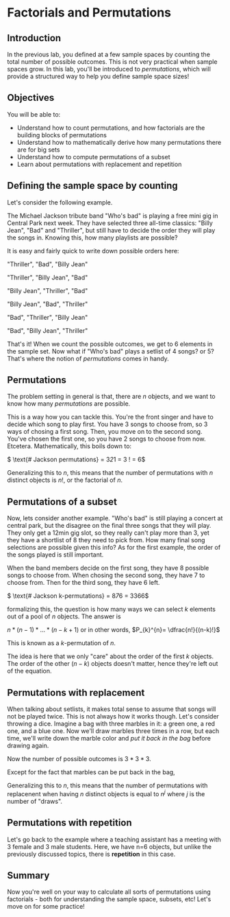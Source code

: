 
# Factorials and Permutations



## Introduction

In the previous lab, you defined at a few sample spaces by counting the total number of possible outcomes. This is not very practical when sample spaces grow. In this lab, you'll be introduced to *permutations*, which will provide a structured way to help you define sample space sizes!

## Objectives

You will be able to: 
- Understand how to count permutations, and how factorials are the building blocks of permutations
- Understand how to mathematically derive how many permutations there are for big sets
- Understand how to compute permutations of a subset
- Learn about permutations with replacement and repetition

## Defining the sample space by counting

Let's consider the following example.

The Michael Jackson tribute band "Who's bad" is playing a free mini gig in Central Park next week. They have selected three all-time classics: "Billy Jean", "Bad" and "Thriller", but still have to decide the order they will play the songs in. Knowing this, how many playlists are possible?

It is easy and fairly quick to write down possible orders here:

"Thriller", "Bad", "Billy Jean"

"Thriller", "Billy Jean", "Bad"

"Billy Jean", "Thriller", "Bad"

"Billy Jean", "Bad", "Thriller"

"Bad", "Thriller", "Billy Jean"

"Bad", "Billy Jean", "Thriller"

That's it! When we count the possible outcomes, we get to 6 elements in the sample set. Now what if "Who's bad" plays a setlist of 4 songs? or 5? That's where the notion of *permutations* comes in handy.


## Permutations

The problem setting in general is that, there are $n$ objects, and we want to know how many *permutations* are possible.

This is a way how you can tackle this. You're the front singer and have to decide which song to play first. You have 3 songs to choose from, so 3 ways of chosing a first song. Then, you move on to the second song. You've chosen the first one, so you have 2 songs to choose from now. Etcetera. Mathematically, this boils down to:

 $ \text{# Jackson permutations} = 3*2*1 = 3 ! = 6$

Generalizing this to $n$, this means that the number of permutations with $n$ distinct objects is $n!$, or the factorial of $n$.

## Permutations of a subset

Now, lets consider another example. "Who's bad" is still playing a concert at central park, but the disagree on the final three songs that they will play. They only get a 12min gig slot, so they really can't play more than 3, yet they have a shortlist of 8 they need to pick from. How many final song selections are possible given this info? As for the first example, the order of the songs played is still important.

When the band members decide on the first song, they have 8 possible songs to choose from. When chosing the second song, they have 7 to choose from. Then for the third song, they have 6 left.

 $ \text{# Jackson k-permutations} = 8*7*6 = 3366$

formalizing this, the question is how many ways we can select $k$ elements out of a pool of $n$ objects. The answer is 

$n*(n-1)*...*(n-k+1)$ or in other words, $P_{k}^{n}= \dfrac{n!}{(n-k)!}$

This is known as a $k$-permutation of $n$.

The idea is here that we only "care" about the order of the first $k$ objects. The order of the other $(n-k)$ objects doesn't matter, hence they're left out of the equation.

## Permutations with replacement

When talking about setlists, it makes total sense to assume that songs will not be played twice. This is not always how it works though. Let's consider throwing a dice. Imagine a bag with three marbles in it: a green one, a red one, and a blue one. Now we'll draw marbles three times in a row, but each time, we'll write down the marble color and *put it back in the bag* before drawing again.

Now the number of possible outcomes is $3 * 3 * 3$.

Except for the fact that marbles can be  put back in the bag,

Generalizing this to $n$, this means that the number of permutations with replacenent when having $n$ distinct objects is equal to $n^j$ where $j$ is the number of "draws".

## Permutations with repetition

Let's go back to the example where a teaching assistant has a meeting with 3 female and 3 male students. Here, we have n=6 objects, but unlike the previously discussed topics, there is **repetition** in this case. 

## Summary

Now you're well on your way to calculate all sorts of permutations using factorials - both for understanding the sample space, subsets, etc! Let's move on for some practice!
